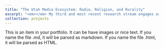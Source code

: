 ```yaml
---
title: "The Utah Media Ecosystem: Radio, Religion, and Rurality"
excerpt: "<em></em> My third and most recent research stream engages explicitly with understudied contemporary media environments—especially those characterized the ‘rightwing’, broadcast media, rural vs. urban divides, and religion. Thus, my current case study is the state of Utah. Informed by ongoing mapping of key influences, actors, and discourses in Utah media, current areas of focus include: a) journalistic functions of talk radio stations that also syndicate extremist content; b) the sociotechnical influences exerted by the majority religion (LDS or Mormon) on local and global media flows; and c) the stickiness of specific strains of disinformation (e.g., the blend of claims via local ‘trad wife’ influencers, multi-level marketing, and health disinformation).<br/><img src='/images/oil-carbon.png'>"
collection: projects
---
```


This is an item in your portfolio. It can be have images or nice text. If you name the file .md, it will be parsed as markdown. If you name the file .html, it will be parsed as HTML. 





